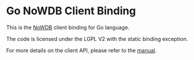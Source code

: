 # Go NoWDB Client Binding

This is the [NoWDB](https://github.com/toschoo/nowdb) client binding 
for Go language.

The code is licensed under the LGPL V2 with the static binding exception.

For more details on the client API, please refer to the
[manual](https://github.com/toschoo/nowdb/blob/master/doc/manual/manual.pdf).
